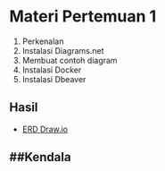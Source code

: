 # Materi Pertemuan 1
1. Perkenalan
2. Instalasi Diagrams.net
3. Membuat contoh diagram
4. Instalasi Docker
5. Instalasi Dbeaver

## Hasil
- [ERD Draw.io](./Pertemuan%201.drawio)

##Kendala
-
